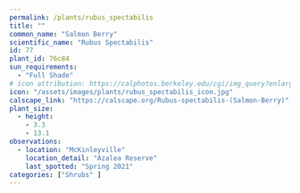 ```yaml
---
permalink: /plants/rubus_spectabilis
title: ""
common_name: "Salmon Berry"
scientific_name: "Rubus Spectabilis"
id: 77
plant_id: 76c84
sun_requirements:
  - "Full Shade"
# icon attribution: https://calphotos.berkeley.edu/cgi/img_query?enlarge=6666+6666+0713+0034 
icon: "/assets/images/plants/rubus_spectabilis_icon.jpg" 
calscape_link: "https://calscape.org/Rubus-spectabilis-(Salmon-Berry)"
plant_size:
  - height: 
    - 3.3
    - 13.1
observations: 
  - location: "McKinleyville"
    location_detail: "Azalea Reserve"
    last_spotted: "Spring 2021"
categories: ["Shrubs" ]
---
```



